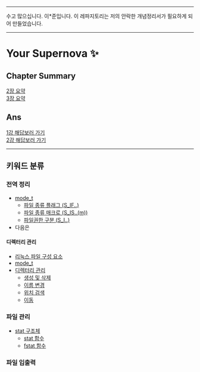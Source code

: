 <hr>
수고 많으십니다. 이*준입니다. 이 레파지토리는 저의 안락한 개념정리서가 필요하게 되어 만들었습니다.
<hr>

# Your Supernova ✨

## Chapter Summary
[2장 요약](https://github.com/andsopwn/sys-2024/blob/main/pb/sm2.md) <br>
[3장 요약](https://github.com/andsopwn/sys-2024/blob/main/pb/sm3.md) <br>

## Ans
[1강 해답보러 가기](https://github.com/andsopwn/sys-2024/blob/main/pb/pb1.md) <br>
[2강 해답보러 가기](https://github.com/andsopwn/sys-2024/blob/main/pb/pb2.md) <br>

<hr>

## 키워드 분류

### 전역 정리
+ [mode_t](pb/sm1.md#mode_t) <br>
  + [파일 종류 플래그 (S_IF..)](pb/sm1.md#파일의-종류-검색-상수-flag)
  + [파일 종류 매크로 (S_IS..(m))](pb/sm1.md#파일의-종류-검색-매크로)
  + [파일권한 구분 (S_I..)](pb/sm1.md#파일-접근-권한-제어)
+ 다음은
#### 디렉터리 관리
+ [리눅스 파일 구성 요소](https://pwned.tistory.com/80)
+ [mode_t](pb/sm2.md#mode_t) <br>
+ [디렉터리 관리](pb/sm2.md#디렉터리-관리-실습-부분)
  + [생성 및 삭제](pb/sm2.md#디렉터리-생성--삭제) <br>
  + [이름 변경](pb/sm2.md#디렉터리-이름-변경) <br>
  + [위치 검색](pb/sm2.md#디렉터리-위치-검색) <br>
  + [이동](pb/sm2.md#디렉터리-이동) <br>

### 파일 관리
+ [stat 구조체](pb/sm3.md#stat-구조체) <br>
  + [stat 함수](pb/sm3.md#stat-함수) <br>
  + [fstat 함수](pb/sm3.md#fstat-함수) <br>

### 파일 입출력

